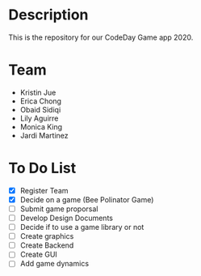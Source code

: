 # Description

This is the repository for our CodeDay Game app 2020.

# Team
- Kristin Jue
- Erica Chong
- Obaid Sidiqi
- Lily Aguirre
- Monica King
- Jardi Martinez

# To Do List
- [x] Register Team
- [x] Decide on a game (Bee Polinator Game)
- [ ] Submit game proporsal
- [ ] Develop Design Documents
- [ ] Decide if to use a game library or not
- [ ] Create graphics
- [ ] Create Backend
- [ ] Create GUI
- [ ] Add game dynamics
